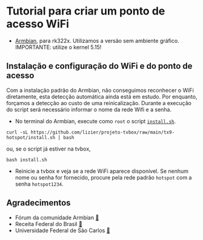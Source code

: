 # Tutorial para criar um ponto de acesso WiFi

* [Armbian](https://github.com/armbian/community/), para rk322x. Utilizamos a versão sem ambiente gráfico. IMPORTANTE: utilize o kernel 5.15!

## Instalação e configuração do WiFi e do ponto de acesso

Com a instalação padrão do Armbian, não conseguimos reconhecer o WiFi diretamente, esta detecção automática ainda está em estudo. Por enquanto, forçamos a detecção ao custo de uma reinicalização.
Durante a execução do script será necessário informar o nome da rede Wifi e a senha.

* No terminal do Armbian, execute como `root` o script [`install.sh`](./install.sh).
```
curl -sL https://github.com/lizier/projeto-tvbox/raw/main/tx9-hotspot/install.sh | bash
```
ou, se o script já estiver na tvbox,
```
bash install.sh
```

* Reinicie a tvbox e veja se a rede WiFi aparece disponível. Se nenhum nome ou senha for fornecido, procure pela rede padrão `hotspot` com a senha `hotspot1234`.

## Agradecimentos

* Fórum da comunidade Armbian [:link:](https://forum.armbian.com/topic/12656-csc-armbian-for-rk322x-tv-boxes/)
* Receita Federal do Brasil [:link:](https://www.gov.br/receitafederal/pt-br)
* Universidade Federal de São Carlos [:link:](http://ufscar.br)
 
